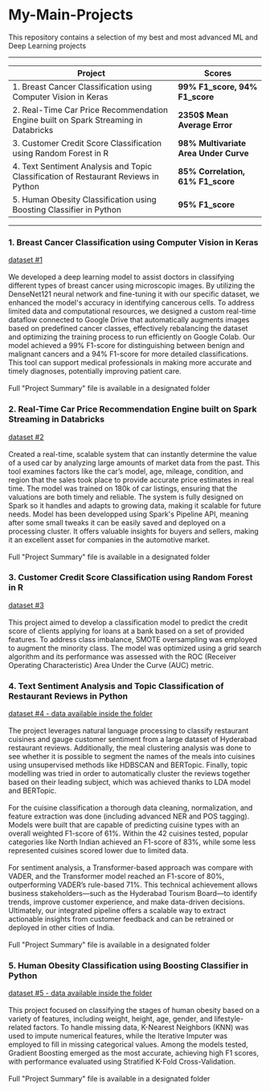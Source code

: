 # My-Main-Projects
This repository contains a selection of my best and most advanced ML and Deep Learning projects

---

| **Project** | **Scores** |
|---|---|
| 1. Breast Cancer Classification using Computer Vision in Keras | **99% F1_score, 94% F1_score** |
| 2. Real-Time Car Price Recommendation Engine built on Spark Streaming in Databricks | **2350$ Mean Average Error** |
| 3. Customer Credit Score Classification using Random Forest in R | **98% Multivariate Area Under Curve** |
| 4. Text Sentiment Analysis and Topic Classification of Restaurant Reviews in Python | **85% Correlation, 61% F1_score** |
| 5. Human Obesity Classification using Boosting Classifier in Python | **95% F1_score** |

---

### **1. Breast Cancer Classification using Computer Vision in Keras** 
[dataset #1](https://web.inf.ufpr.br/vri/databases/breast-cancer-histopathological-database-breakhis) \
 \
We developed a deep learning model to assist doctors in classifying different types of breast cancer using microscopic images. By utilizing the DenseNet121 neural network and fine-tuning it with our specific dataset, we enhanced the model's accuracy in identifying cancerous cells. To address limited data and computational resources, we designed a custom real-time dataflow connected to Google Drive that automatically augments images based on predefined cancer classes, effectively rebalancing the dataset and optimizing the training process to run efficiently on Google Colab. Our model achieved a 99% F1-score for distinguishing between benign and malignant cancers and a 94% F1-score for more detailed classifications. This tool can support medical professionals in making more accurate and timely diagnoses, potentially improving patient care. \
\
Full "Project Summary" file is available in a designated folder 

### **2. Real-Time Car Price Recommendation Engine built on Spark Streaming in Databricks** 
[dataset #2](https://www.kaggle.com/datasets/austinreese/craigslist-carstrucks-data) \
 \
Created a real-time, scalable system that can instantly determine the value of a used car by analyzing large amounts of market data from the past. This tool examines factors like the car’s model, age, mileage, condition, and region that the sales took place to provide accurate price estimates in real time. The model was trained on 180k of car listings, ensuring that the valuations are both timely and reliable. The system is fully designed on Spark so it handles and adapts to growing data, making it scalable for future needs. Model has been developped using Spark's Pipeline API, meaning after some small tweaks it can be easily saved and deployed on a processing cluster. It offers valuable insights for buyers and sellers, making it an excellent asset for companies in the automotive market. \
\
Full "Project Summary" file is available in a designated folder 


### **3. Customer Credit Score Classification using Random Forest in R** 
[dataset #3](https://www.kaggle.com/datasets/parisrohan/credit-score-classification) \
 \
This project aimed to develop a classification model to predict the credit score of clients applying for loans at a bank based on a set of provided features. To address class imbalance, SMOTE oversampling was employed to augment the minority class. The model was optimized using a grid search algorithm and its performance was assessed with the ROC (Receiver Operating Characteristic) Area Under the Curve (AUC) metric.

### **4. Text Sentiment Analysis and Topic Classification of Restaurant Reviews in Python** 
[dataset #4 - data available inside the folder](https://github.com/michalwojcik13/My-Main-Projects/tree/main/4.%20Text%20Sentiment%20Analysis%20and%20Topic%20Classification%20of%20Restaurant%20Reviews%20in%20Python) \
 \
The project leverages natural language processing to classify restaurant cuisines and gauge customer sentiment from a large dataset of Hyderabad restaurant reviews. Additionally, the meal clustering analysis was done to see whether it is possible to segment the names of the meals into cuisines using unsupervised methods like HDBSCAN and BERTopic. Finally, topic modelling was tried in order to automatically cluster the reviews together based on their leading subject, which was achieved thanks to LDA model and BERTopic. \
\
For the cuisine classification a thorough data cleaning, normalization, and feature extraction was done (including advanced NER and POS tagging). Models were built that are capable of predicting cuisine types with an overall weighted F1-score of 61%. Within the 42 cuisines tested, popular categories like North Indian achieved an F1-score of 83%, while some less represented cuisines scored lower due to limited data. \
\
For sentiment analysis, a Transformer-based approach was compare with VADER, and the Transformer model reached an F1-score of 80%, outperforming VADER’s rule-based 71%. This technical achievement allows business stakeholders—such as the Hyderabad Tourism Board—to identify trends, improve customer experience, and make data-driven decisions. Ultimately, our integrated pipeline offers a scalable way to extract actionable insights from customer feedback and can be retrained or deployed in other cities of India. \
\
Full "Project Summary" file is available in a designated folder 

### **5. Human Obesity Classification using Boosting Classifier in Python** 
[dataset #5 - data available inside the folder](https://github.com/michalwojcik13/My-Main-Projects/tree/main/5.%20Human%20Obesity%20Classification%20using%20Boosting%20Classifier%20in%20Python) \
\
This project focused on classifying the stages of human obesity based on a variety of features, including weight, height, age, gender, and lifestyle-related factors. To handle missing data, K-Nearest Neighbors (KNN) was used to impute numerical features, while the Iterative Imputer was employed to fill in missing categorical values. Among the models tested, Gradient Boosting emerged as the most accurate, achieving high F1 scores, with performance evaluated using Stratified K-Fold Cross-Validation. \
\
Full "Project Summary" file is available in a designated folder 
